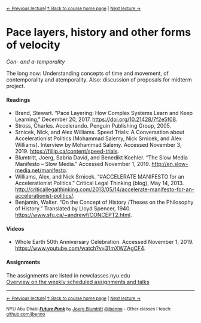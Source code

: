 <sup>[&larr; Previous lecture](/files/04.md)|[&uarr; Back to course home page](/README.md) | [Next lecture &rarr;](/files/06.md)</sup>  

# Pace layers, history and other forms of velocity

*Con- and a-temporality*

The long now: Understanding concepts of time and movement, of contemporality and atemporality. Also: discussion of proposals for midterm project.

#### Readings
- Brand, Stewart. “Pace Layering: How Complex Systems Learn and Keep Learning,” December 20, 2017. https://doi.org/10.21428/7f2e5f08.
- Stross, Charles. Accelerando. Penguin Publishing Group, 2005. 
- Srnicek, Nick, and Alex Williams. Speed Trials: A Conversation about Accelerationist Politics (Mohammad Salemy, Nick Srnicek, and Alex Williams). Interview by Mohammad Salemy. Accessed November 3, 2019. https://fillip.ca/content/speed-trials.
- Blumtritt, Joerg, Sabria David, and Benedikt Koehler. “The Slow Media Manifesto – Slow Media.” Accessed November 1, 2019. http://en.slow-media.net/manifesto.
- Williams, Alex, and Nick Srnicek. “#ACCELERATE MANIFESTO for an Accelerationist Politics.” Critical Legal Thinking (blog), May 14, 2013. http://criticallegalthinking.com/2013/05/14/accelerate-manifesto-for-an-accelerationist-politics/.  
- Benjamin, Walter. “On the Concept of History /Theses on the Philosophy of History.” Translated by Lloyd Spencer, 1940. https://www.sfu.ca/~andrewf/CONCEPT2.html.


#### Videos
- Whole Earth 50th Anniversary Celebration. Accessed November 1, 2019. https://www.youtube.com/watch?v=31mXWZAgCF4.

#### Assignments
The assignments are listed in newclasses.nyu.edu  
[Overview on the weekly scheduled assignments and talks](https://docs.google.com/spreadsheets/d/1X1GFioqqV0LJTk4EP8K0p6nl-vHBqKvkfuaAfof8oeA/edit?usp=sharing)  


***
<sup>[&larr; Previous lecture](/files/04.md)|[&uarr; Back to course home page](/README.md) | [Next lecture &rarr;](/files/06.md)</sup>  
  
<sup>NYU Abu Dhabi ***[Future Punk](/README.md)*** by [Joerg Blumtritt](https://jbenno.net) [@jbenno](https://twitter.com/jbenno) - Other classes I teach: [github.com/jbenno](https://github.com/jbenno/teaching/blob/master/README.md)</sup>
